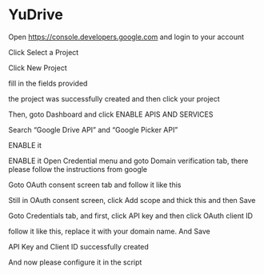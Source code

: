 # YuDrive
Open https://console.developers.google.com and login to your account


Click Select a Project


Click New Project


fill in the fields provided


the project was successfully created and then click your project

Then, goto Dashboard and click ENABLE APIS AND SERVICES


Search “Google Drive API” and “Google Picker API”

ENABLE it


ENABLE it
Open Credential menu and goto Domain verification tab, there please follow the instructions from google


Goto OAuth consent screen tab and follow it like this

Still in OAuth consent screen, click Add scope and thick this and then Save


Goto Credentials tab, and first, click API key and then click OAuth client ID

follow it like this, replace it with your domain name. And Save



API Key and Client ID successfully created


And now please configure it in the script
